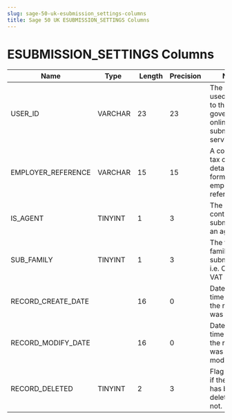 ```yaml
---
slug: sage-50-uk-esubmission_settings-columns
title: Sage 50 UK ESUBMISSION_SETTINGS Columns
---
```

# ESUBMISSION_SETTINGS Columns

| Name | Type  |  Length | Precision  |  Notes  | Example |
| --- | --- | --- | --- | --- | --- |
| USER_ID | VARCHAR | 23 | 23 | The user ID used to logon to the government's online submission service. |  |
| EMPLOYER_REFERENCE | VARCHAR | 15 | 15 | A company's tax office details, forming an employer's reference. |    / |
| IS_AGENT | TINYINT | 1 | 3 | The contractor is submitting as an agent | 0 |
| SUB_FAMILY | TINYINT | 1 | 3 | The type (or family) of the submission.  i.e. CIS or VAT | 0 |
| RECORD_CREATE_DATE |  | 16 | 0 | Date and time when the record was created. | 27/04/2010 17:16:58 |
| RECORD_MODIFY_DATE |  | 16 | 0 | Date and time when the record was modified. | 04/08/2017 14:18:54 |
| RECORD_DELETED | TINYINT | 2 | 3 | Flag denoting if the record has been deleted or not. | 0 |
